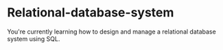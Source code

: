 # Relational-database-system
You're currently learning how to design and manage a relational database system using SQL.

